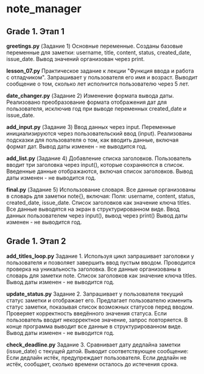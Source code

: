 # note_manager
## Grade 1. Этап 1

**greetings.py** 
(Задание 1) Основные переменные. 
Созданы базовые переменные для заметки: username, title, content, status, 
created_date, issue_date. 
Вывод значений организован через print.

**lesson_07.py**
Практическое задание к лекции "Функция ввода и работа с отладчиком".
Запрашивает у пользователя его имя и возраст.
Выводит сообщение о том, сколько лет исполнится пользователю через 5 лет.


**date_changer.py**
(Задание 2) Изменение формата вывода даты.
Реализовано преобразование формата отображения дат для пользователя, исключив 
год при выводе переменных created_date и issue_date.


**add_input.py**
(Задание 3) Ввод данных через input.
Переменные инициализируются через пользовательский ввод (input).
Реализованы подсказки для пользователя о том, как вводить данные, включая формат дат.
Вывод даты изменен - не выводится год.

**add_list.py**
(Задание 4) Добавление списка заголовков.
Пользователь вводит три заголовка через input(), которые сохраняются в список. 
Введенные данные отображаются, включая список заголовков.
Вывод даты изменен - не выводится год.

**final.py**
(Задание 5) Использование словаря.
Все данные организованы в словарь для заметки note{}, включая:
Поля: username, content, status, created_date, issue_date. 
Список заголовков как значение ключа titles. 
Все данные выводятся на экран в структурированном виде.
Ввод данных пользователем через input(), вывод через print()
Вывод даты изменен - не выводится год.

## Grade 1. Этап 2

**add_titles_loop.py** Задание 1.
Используя цикл запрашивает заголовки у пользователя и позволяет завершить 
ввод пустым вводом. Проводится проверка на уникальность заголовка.
Все данные организованы в словарь для заметки note.
Список заголовков как значение ключа titles. 
Вывод даты изменен - не выводится год.

**update_status.py** Задание 2. 
Запрашивает у пользователя текущий статус заметки и отображает его.
Предлагает пользователю изменить статус заметки, показывая список 
возможных статусов перед вводом.
Проверяет корректность введённого значения статуса. 
Если пользователь вводит некорректное значение, запрос повторяется.
В конце программа выводит все данные в структурированном виде.
Вывод даты изменен - не выводится год.

**check_deadline.py** Задание 3.
Сравнивает дату дедлайна заметки (issue_date) с текущей датой.
Выводит соответствующее сообщение:
Если дедлайн истёк, предупреждает пользователя.
Если дедлайн не истёк, сообщает, сколько времени осталось до истечения срока.
